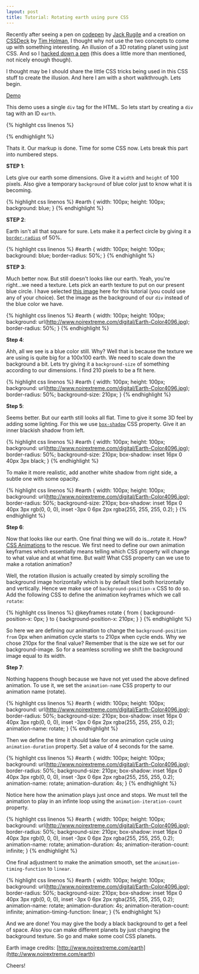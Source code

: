 ```yaml
---
layout: post
title: Tutorial: Rotating earth using pure CSS
---
```


Recently after seeing a pen on <a target="_blank" href="http://www.codepen.io">codepen</a> by [Jack Rugile](http://codepen.io/jackrugile/pen/sadvF) and a creation on [CSSDeck](http://www.cssdeck.com) by [Tim Holman](http://cssdeck.com/labs/animated-map-icon), I thought why not use the two concepts to come up with something interesting. An illusion of a 3D rotating planet using just CSS. And so I [hacked down a pen](http://codepen.io/chinchang/pen/ygHBc) (this does a little more than mentioned, not nicely enough though). 

I thought may be I should share the little CSS tricks being used in this CSS stuff to create the illusion. And here I am with a short walkthrough. Lets begin.

<a href="http://codepen.io/chinchang/pen/xCkus" target="_blank" class="button demo">Demo</a>

This demo uses a single <code>div</code> tag for the HTML. So lets start by creating a <code>div</code> tag with an ID <code>earth</code>.

{% highlight css linenos %}
<div id="earth"></div>
{% endhighlight %}

Thats it. Our markup is done. Time for some CSS now. Lets break this part into numbered steps.

**STEP 1**: 

Lets give our earth some dimensions. Give it a <code>width</code> and <code>height</code> of 100 pixels. Also give a temporary <code>background</code> of blue color just to know what it is becoming.

{% highlight css linenos %}
#earth {
	width: 100px;
	height: 100px;
	background: blue;
}
{% endhighlight %}

**STEP 2**: 

Earth isn't all that square for sure. Lets make it a perfect circle by giving it a [<code>border-radius</code>](https://developer.mozilla.org/en-US/docs/CSS/border-radius) of 50%.

{% highlight css linenos %}
#earth {
	width: 100px;
	height: 100px;
	background: blue;
	border-radius: 50%;
}
{% endhighlight %}

**STEP 3**: 

Much better now. But still doesn't looks like our earth. Yeah, you're right...we need a texture. Lets pick an earth texture to put on our present blue circle. I have selected [this image](http://www.noirextreme.com/digital/Earth-Color4096.jpg) here for this tutorial (you could use any of your choice). Set the image as the background of our <code>div</code> instead of the blue color we have.

{% highlight css linenos %}
#earth {
	width: 100px;
	height: 100px;
	background: url(http://www.noirextreme.com/digital/Earth-Color4096.jpg);
	border-radius: 50%;
}
{% endhighlight %}

**Step 4**: 

Ahh, all we see is a blue color still. Why? Well that is because the texture we are using is quite big for a 100x100 earth. We need to scale down the background a bit. Lets try giving it a <code>background-size</code> of something according to our dimensions. I find 210 pixels to be a fit here.

{% highlight css linenos %}
#earth {
	width: 100px;
	height: 100px;
	background: url(http://www.noirextreme.com/digital/Earth-Color4096.jpg);
	border-radius: 50%;
	background-size: 210px;
}
{% endhighlight %}

**Step 5**:

Seems better. But our earth still looks all flat. Time to give it some 3D feel by adding some lighting. For this we use [<code>box-shadow</code>](https://developer.mozilla.org/en-US/docs/CSS/box-shadow) CSS property. Give it an inner blackish shadow from left.

{% highlight css linenos %}
#earth {
	width: 100px;
	height: 100px;
	background: url(http://www.noirextreme.com/digital/Earth-Color4096.jpg);
	border-radius: 50%;
	background-size: 210px;
	box-shadow: inset 16px 0 40px 3px black;
}
{% endhighlight %}

To make it more realistic, add another white shadow from right side, a subtle one with some opacity.

{% highlight css linenos %}
#earth {
	width: 100px;
	height: 100px;
	background: url(http://www.noirextreme.com/digital/Earth-Color4096.jpg);
	border-radius: 50%;
	background-size: 210px;
	box-shadow: inset 16px 0 40px 3px rgb(0, 0, 0),
		inset -3px 0 6px 2px rgba(255, 255, 255, 0.2);
}
{% endhighlight %}

**Step 6**:

Now that looks like our earth. One final thing we will do is...rotate it. How? [CSS Animations](https://developer.mozilla.org/en-US/docs/CSS/Using_CSS_animations) to the rescue. We first need to define our own animation keyframes which essentially means telling which CSS property will change to what value and at what time. But wait! What CSS property can we use to make a rotation animation?

Well, the rotation illusion is actually created by simply scrolling the background image horizontally which is by default tiled both horizontally and vertically. Hence we make use of <code>background-position-x</code> CSS to do so. Add the following CSS to define the animation keyframes which we call <code>rotate</code>:

{% highlight css linenos %}
@keyframes rotate {
  from { background-position-x: 0px; }
  to { background-position-x: 210px; }
}
{% endhighlight %}

So here we are defining our animation to change the <code>background-position</code> <code>from</code> 0px when animation cycle starts <code>to</code> 210px when cycle ends. Why we chose 210px for the final value? Remember that is the size we set for our background-image. So for a seamless scrolling we shift the background image equal to its width.

**Step 7**: 

Nothing happens though because we have not yet used the above defined animation. To use it, we set the <code>animation-name</code> CSS property to our animation name (rotate).

{% highlight css linenos %}
#earth {
	width: 100px;
	height: 100px;
	background: url(http://www.noirextreme.com/digital/Earth-Color4096.jpg);
	border-radius: 50%;
	background-size: 210px;
	box-shadow: inset 16px 0 40px 3px rgb(0, 0, 0),
		inset -3px 0 6px 2px rgba(255, 255, 255, 0.2);
	animation-name: rotate;
}
{% endhighlight %}

Then we define the time it should take for one animation cycle using <code>animation-duration</code> property. Set a value of 4 seconds for the same.

{% highlight css linenos %}
#earth {
	width: 100px;
	height: 100px;
	background: url(http://www.noirextreme.com/digital/Earth-Color4096.jpg);
	border-radius: 50%;
	background-size: 210px;
	box-shadow: inset 16px 0 40px 3px rgb(0, 0, 0),
		inset -3px 0 6px 2px rgba(255, 255, 255, 0.2);
	animation-name: rotate;
	animation-duration: 4s;
}
{% endhighlight %}

Notice here how the animation plays just once and stops. We must tell the animation to play in an infinte loop using the <code>animation-iteration-count</code> property.

{% highlight css linenos %}
#earth {
	width: 100px;
	height: 100px;
	background: url(http://www.noirextreme.com/digital/Earth-Color4096.jpg);
	border-radius: 50%;
	background-size: 210px;
	box-shadow: inset 16px 0 40px 3px rgb(0, 0, 0),
		inset -3px 0 6px 2px rgba(255, 255, 255, 0.2);
	animation-name: rotate;
	animation-duration: 4s;
	animation-iteration-count: infinite;
}
{% endhighlight %}

One final adjustment to make the animation smooth, set the <code>animation-timing-function</code> to <code>linear</code>.

{% highlight css linenos %}
#earth {
	width: 100px;
	height: 100px;
	background: url(http://www.noirextreme.com/digital/Earth-Color4096.jpg);
	border-radius: 50%;
	background-size: 210px;
	box-shadow: inset 16px 0 40px 3px rgb(0, 0, 0),
		inset -3px 0 6px 2px rgba(255, 255, 255, 0.2);
	animation-name: rotate;
	animation-duration: 4s;
	animation-iteration-count: infinite;
	animation-timing-function: linear;
}
{% endhighlight %}

And we are done! You may give the body a black background to get a feel of space. Also you can make different planets by just changing the background texture. So go and make some cool CSS planets.

Earth image credits: [http://www.noirextreme.com/earth](http://www.noirextreme.com/earth)

Cheers!